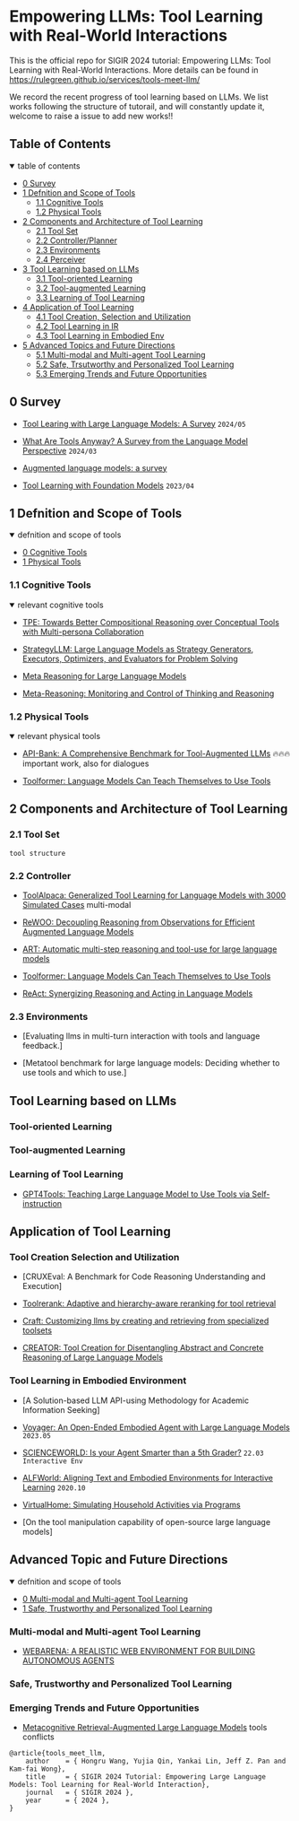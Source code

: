 # Empowering LLMs: Tool Learning with Real-World Interactions
This is the official repo for SIGIR 2024 tutorial: Empowering LLMs: Tool Learning with Real-World Interactions. More details can be found in https://rulegreen.github.io/services/tools-meet-llm/ 

We record the recent progress of tool learning based on LLMs. We list works following the structure of tutorail, and will constantly update it, welcome to raise a issue to add new works!!

## Table of Contents
<details open>
<summary>table of contents</summary>

- [0 Survey](#0-survey)
- [1 Defnition and Scope of Tools](#1-definition-and-scope-of-tools)
    - [1.1 Cognitive Tools](#11-cognitive-tools)
    - [1.2 Physical Tools](#12-physical-tools)
- [2 Components and Architecture of Tool Learning](#2-components-and-architecture-of-tool-learning)
    - [2.1 Tool Set](#21-tool-set)
    - [2.2 Controller/Planner](#22-controller)
    - [2.3 Environments](#23-environment)
    - [2.4 Perceiver](#24-perceiver)
- [3 Tool Learning based on LLMs](#3-tool-learning-based-on-llms)
    - [3.1 Tool-oriented Learning](#31-tool-oriented-learning)
    - [3.2 Tool-augmented Learning](#32-tool-augmented-learning)
    - [3.3 Learning of Tool Learning](#33-learning-of-tool-learning)
- [4 Application of Tool Learning](#4-application-of-tool-learning)
    - [4.1 Tool Creation, Selection and Utilization](#41-tool-creation-selection-and-utilization)
    - [4.2 Tool Learning in IR](#42-tool-learning-in-ir)
    - [4.3 Tool Learning in Embodied Env](#43-tool-learning-in-embodied-env)
- [5 Advanced Topics and Future Directions](#5-advanced-topics-and-future-directions)
    - [5.1 Multi-modal and Multi-agent Tool Learning](#51-multi-modal-and-multi-agent-tool-learning)
    - [5.2 Safe, Trsutworthy and Personalized Tool Learning](#52-safe-trustworthy-and-personalized-tool-learning)
    - [5.3 Emerging Trends and Future Opportunities](#53-emerging-trends-and-future-opportunities)


</details>


## 0 Survey

- [Tool Learing with Large Language Models: A Survey](https://arxiv.org/abs/2405.17935) `2024/05`

- [What Are Tools Anyway? A Survey from the Language Model Perspective](https://arxiv.org/pdf/2403.15452) `2024/03`

- [Augmented language models: a survey](https://arxiv.org/abs/2302.07842)

- [Tool Learning with Foundation Models](https://arxiv.org/abs/2304.08354) `2023/04`

## 1 Defnition and Scope of Tools
<details open>
<summary>defnition and scope of tools</summary>

- [0 Cognitive Tools](#0-cognitive-tools)
- [1 Physical Tools](#1-physical-tools)
</details>

### 1.1 Cognitive Tools
<details open>
<summary>relevant cognitive tools</summary>


- [TPE: Towards Better Compositional Reasoning over Conceptual Tools with Multi-persona Collaboration](https://arxiv.org/abs/2309.16090.pdf)

- [StrategyLLM: Large Language Models as Strategy Generators, Executors, Optimizers, and Evaluators for Problem Solving](https://arxiv.org/pdf/2311.08803.pdf)

- [Meta Reasoning for Large Language Models](https://arxiv.org/pdf/2406.11698v1)

- [Meta-Reasoning: Monitoring and Control of Thinking and Reasoning](https://pdf.sciencedirectassets.com/271877/1-s2.0-S1364661316X00095/1-s2.0-S1364661317301055/main.pdf?X-Amz-Security-Token=IQoJb3JpZ2luX2VjEIT%2F%2F%2F%2F%2F%2F%2F%2F%2F%2FwEaCXVzLWVhc3QtMSJHMEUCIQDLJD9QHT4cwiLvZdyEmv0YHEKVMPc8cv198ayZ43%2B2GAIgf9u4NXgQJnNFXrxS%2FSE%2BsX2p%2BpnUVILjW48I%2BknQ7tgqswUILRAFGgwwNTkwMDM1NDY4NjUiDIl%2FeKcmRxSAy3DU5SqQBZyegI5NiRxKBioMP59P9NBWEG%2Ffzag5tHuyJO4xY5BM7duXcxRf6C9t7BDnMC12LYtTvj0ZxCXhZUpEpnw3hi7COD%2Bc1j4Nc8huxpfmUCBjhq9QQrJptHaK7PSr%2BzZ9lLp5VkzNdohI3b1d%2BKO9j1KBNRDSE0NIFzWLNAEn5AokCNVxLy%2BlNroV8cuDj90f1MPfudb2%2BA5jnE6VGzKBTrOR%2Fc1JQZuCABZgvujxQ81AqokvlLaIhSA1H5UTaF%2BjmJALkTr52ODOj%2FcxSqdLw%2BbdHicOTjCIxlDgMm9BDdhRNsH13RBgcoFpZfqBWOaayA3p01L1wjsuZje7oGzWsWDB6H8jk3mMvY%2BlgTNE5pqZyigcsOibyypwFD8KBJMHRiYvx88GhcH90H%2Btn7XvLUzPfY3midZA79Z5BYNcsjyRmQ2FmkVrigeXXgJ8DRDmjomyZQe4F4GjVMPLp5yOyUi5AJRhNAnvtg5ijfReDonqDXe%2FF8pgSykLizVwf%2BhRwi8rC13yP0d2wm%2F6bT%2F8uLFIGutyzoe7xgX4Ml7pQg2RJhWaLQMXRooCHtHPA6KR9hAo8DYoWzFbIF1Jv6CaHCm2wnCG4CW86RgtUPcdGRAKi4BtI0RtejMNL3mbmmthSyjB0KOtS%2FgFsy1qGx%2BoV%2FNyq%2BNOs7HvEMr3bs%2Fp4CvojucUqvUv6bh4JiYd1y3FiAhXfnVY5wCEZMgdtbv6UvlCIRVzDqsLO2ABvGr%2Fded26WGOg54xHGUXfkwmiLZ1SReOMXehtVSL5Tk0Bpl%2BmcYd8WhxwGACl84T4unio4MmppBBO4cTiVPqHc5XzazPzWShM%2F8FtGXkHPqOkjHLS6XDuYkxmf%2BVcsdxOzWtVxtBMOqEy7MGOrEBO7RAs1QufMTHrz93W2asJsZqOUVttsNSlHpHilKwqVWML7c%2F%2F6INDauo9qEaK%2BHEoFO5qE%2FgYJBlqiPLq61tSG08Bs%2BnuiagQorWXBE%2Fn3pIew9eLJ4w0ehapVmfuySG7dQ1XdJL9frc8Ma0kU9pcon1Y9maVN1YD8T%2FeuEQpzPBW3NSO2%2FhJLINeGI3lf%2BYE9nFttqAx99P3gcUBMNDBgrUNN3dvvoS6bIndWIuc90e&X-Amz-Algorithm=AWS4-HMAC-SHA256&X-Amz-Date=20240619T122257Z&X-Amz-SignedHeaders=host&X-Amz-Expires=300&X-Amz-Credential=ASIAQ3PHCVTYSPAYTPRF%2F20240619%2Fus-east-1%2Fs3%2Faws4_request&X-Amz-Signature=22ffc90b4d00d5a79d1bf1266b0e67fe03aa3ce7d3e663b2d186b91f23bf8da0&hash=a18b2a25b071c242e7931e03c9120639a858e842907c64b4e5f5a64731eb860d&host=68042c943591013ac2b2430a89b270f6af2c76d8dfd086a07176afe7c76c2c61&pii=S1364661317301055&tid=spdf-d8aaa253-1764-4563-9064-d1a68a0dfa56&sid=babac21183ae03428f6b2bd22294cead2623gxrqb&type=client&tsoh=d3d3LnNjaWVuY2VkaXJlY3QuY29t&ua=0100565752535003010a&rr=89637ccdaa28075d&cc=gb)

</details>


### 1.2 Physical Tools
<details open>
<summary>relevant physical tools</summary>


- [API-Bank: A Comprehensive Benchmark for Tool-Augmented LLMs](https://aclanthology.org/2023.emnlp-main.187.pdf) :fire::fire::fire: important work, also for dialogues

- [Toolformer: Language Models Can Teach Themselves to Use Tools](https://arxiv.org/abs/2302.04761)

</details>


## 2 Components and Architecture of Tool Learning


### 2.1 Tool Set

`tool structure`

### 2.2 Controller

- [ToolAlpaca: Generalized Tool Learning for Language Models with 3000 Simulated Cases](https://arxiv.org/pdf/2306.05301) multi-modal

- [ReWOO: Decoupling Reasoning from Observations for Efficient Augmented Language Models](https://arxiv.org/pdf/2305.18323)

- [ART: Automatic multi-step reasoning and tool-use for large language models](https://arxiv.org/pdf/2303.09014)

- [Toolformer: Language Models Can Teach Themselves to Use Tools](https://arxiv.org/pdf/2302.04761.pdf)

- [ReAct: Synergizing Reasoning and Acting in Language Models](https://arxiv.org/abs/2210.03629.pdf)



### 2.3 Environments

- [Evaluating llms in multi-turn interaction with tools and language feedback.]

- [Metatool benchmark for large language models: Deciding whether to use tools and which to use.]


## Tool Learning based on LLMs


### Tool-oriented Learning



### Tool-augmented Learning


### Learning of Tool Learning

- [GPT4Tools: Teaching Large Language Model to Use Tools via Self-instruction](https://arxiv.org/pdf/2305.18752.pdf)


## Application of Tool Learning


### Tool Creation Selection and Utilization

- [CRUXEval: A Benchmark for Code Reasoning Understanding and Execution]

- [Toolrerank: Adaptive and hierarchy-aware reranking for tool retrieval](https://aclanthology.org/2024.lrec-main.1413/)

- [Craft: Customizing llms by creating and retrieving from specialized toolsets](https://arxiv.org/pdf/2309.17428.pdf)

- [CREATOR: Tool Creation for Disentangling Abstract and Concrete Reasoning of Large Language Models](https://aclanthology.org/2023.findings-emnlp.462/)



### Tool Learning in Embodied Environment

- [A Solution-based LLM API-using Methodology for Academic Information Seeking]

- [Voyager: An Open-Ended Embodied Agent with Large Language Models](https://arxiv.org/abs/2305.16291.pdf) `2023.05`

- [SCIENCEWORLD: Is your Agent Smarter than a 5th Grader?](https://arxiv.org/abs/2203.07540.pdf)    `22.03` `Interactive Env` 

- [ALFWorld: Aligning Text and Embodied Environments for Interactive Learning](https://arxiv.org/abs/2010.03768.pdf) `2020.10`

- [VirtualHome: Simulating Household Activities via Programs](https://arxiv.org/pdf/1806.07011.pdf)


- [On the tool manipulation capability of open-source large language models]


## Advanced Topic and Future Directions
<details open>
<summary>defnition and scope of tools</summary>

- [0 Multi-modal and Multi-agent Tool Learning](#0-multi-modal-and-multi-agent-tool-learning)
- [1 Safe, Trustworthy and Personalized Tool Learning](#1-safe-trustworthy-and-personalized-tool-learning)


### Multi-modal and Multi-agent Tool Learning

- [WEBARENA: A REALISTIC WEB ENVIRONMENT FOR BUILDING AUTONOMOUS AGENTS](https://arxiv.org/abs/2307.13854.pdf)

### Safe, Trustworthy and Personalized Tool Learning

### Emerging Trends and Future Opportunities

- [Metacognitive Retrieval-Augmented Large Language Models](https://arxiv.org/pdf/2402.11626.pdf) tools conflicts


</details>



```
@article{tools_meet_llm,
    author    = { Hongru Wang, Yujia Qin, Yankai Lin, Jeff Z. Pan and Kam-fai Wong},
    title     = { SIGIR 2024 Tutorial: Empowering Large Language Models: Tool Learning for Real-World Interaction},
    journal   = { SIGIR 2024 },
    year      = { 2024 },
}
```